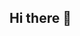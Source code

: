 ## Hi there 👋

<!--
**brendakami/brendakami** is a ✨ _special_ ✨ repository because its `README.md` (this file) 
-estudante 
